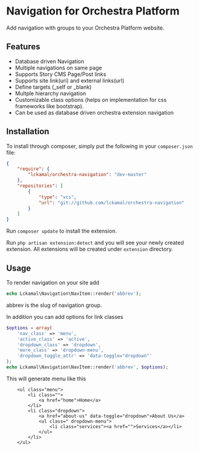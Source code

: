 Navigation for Orchestra Platform
====================

Add navigation with groups to your Orchestra Platform website.

## Features
- Database driven Navigation
- Multiple navigations on same page
- Supports Story CMS Page/Post links
- Supports site link(uri) and external links(url)
- Define targets (_self or _blank)
- Multple hierarchy navigation
- Customizable class options (helps on implementation for css frameworks like bootstrap).
- Can be used as database driven orchestra extension navigation
 

## Installation

To install through composer, simply put the following in your `composer.json` file:

```json
{
	"require": {
		"lckamal/orchestra-navigation": "dev-master"	
	},
	"repositories": [
		{
			"type": "vcs",
			"url": "git://github.com/lckamal/orchestra-navigation"
		}
	]
}
```

Run ```composer update``` to install the extension.

Run ```php artisan extension:detect``` and you will see your newly created extension. All extensions will be created under ```extension``` directory.

## Usage

To render navigation on your site add

```php
echo Lckamal\Navigation\NavItem::render('abbrev');
```

abbrev is the slug of navigation group.

In addition you can add options for link classes

```php 
$options = array(
	'nav_class' => 'menu',
	'active_class' => 'active',
	'dropdown_class' => 'dropdown',
	'more_class' => 'dropdown-menu',
	'dropdown_toggle_attr' => 'data-toggle="dropdown"'
);
echo Lckamal\Navigation\NavItem::render('abbrev', $options);
```

This will generate menu like this

```
	<ul class="menu">
		<li class="">
			<a href="home">Home</a>
		</li>
		<li class="dropdown">
			<a href="about-us" data-toggle="dropdown">About Us</a>
			<ul class=" dropdown-menu">
				<li class="services"><a href="">Services</a></li>
			</ul>
		</li>
	</ul>
```